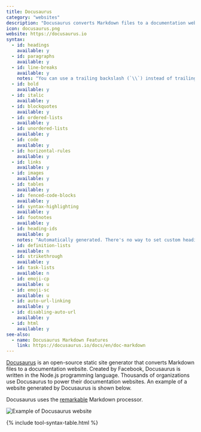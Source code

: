 ```yaml
---
title: Docusaurus
category: "websites"
description: "Docusaurus converts Markdown files to a documentation website."
icon: docusaurus.png
website: https://docusaurus.io
syntax:
  - id: headings
    available: y
  - id: paragraphs
    available: y
  - id: line-breaks
    available: y
    notes: "You can use a trailing backslash (`\\`) instead of trailing whitespace."
  - id: bold
    available: y
  - id: italic
    available: y
  - id: blockquotes
    available: y
  - id: ordered-lists
    available: y
  - id: unordered-lists
    available: y
  - id: code
    available: y
  - id: horizontal-rules
    available: y
  - id: links
    available: y
  - id: images
    available: y
  - id: tables
    available: y
  - id: fenced-code-blocks
    available: y
  - id: syntax-highlighting
    available: y
  - id: footnotes
    available: y
  - id: heading-ids
    available: p
    notes: "Automatically generated. There's no way to set custom heading IDs."
  - id: definition-lists
    available: n
  - id: strikethrough
    available: y
  - id: task-lists
    available: n
  - id: emoji-cp
    available: u
  - id: emoji-sc
    available: u
  - id: auto-url-linking
    available: y
  - id: disabling-auto-url
    available: y
  - id: html
    available: y
see-also:
  - name: Docusaurus Markdown Features
    link: https://docusaurus.io/docs/en/doc-markdown
---
```


[Docusaurus](https://docusaurus.io) is an open-source static site generator that converts Markdown files to a documentation website. Created by Facebook, Docusaurus is written in the Node.js programming language. Thousands of organizations use Docusaurus to power their documentation websites. An example of a website generated by Docusaurus is shown below.

Docusaurus uses the [remarkable](https://github.com/jonschlinkert/remarkable) Markdown processor.

<img src="/assets/images/tools/Docusaurus.png" class="img-fluid" alt="Example of Docusaurus website">

{% include tool-syntax-table.html %}
